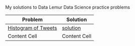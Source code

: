 My solutions to Data Lemur Data Science practice problems

| Problem       | Solution      |
| ------------- | ------------- |
| [Histogram of Tweets](https://datalemur.com/questions/sql-histogram-tweets)  | [solution](SQL/HistogramOfTweets.sql)  |
| Content Cell  | Content Cell  |

